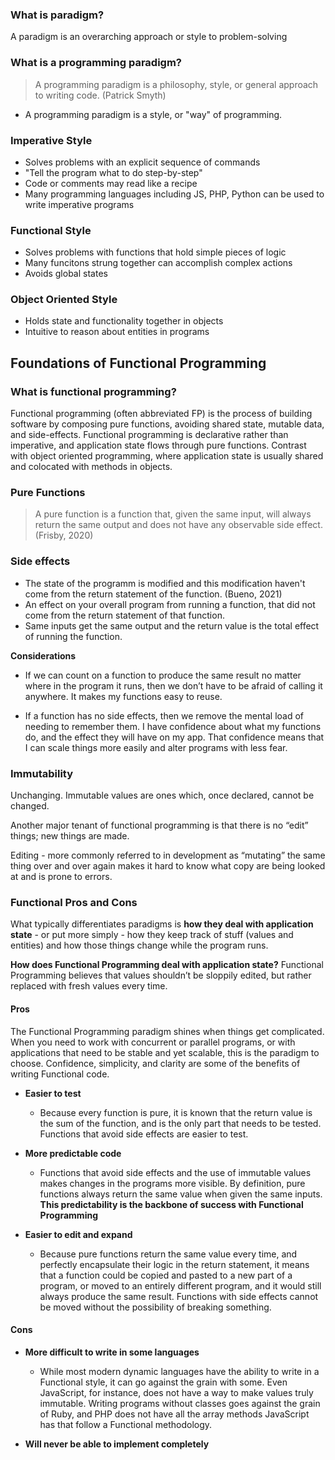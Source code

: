
### What is paradigm?
A paradigm is an overarching approach or style to problem-solving

### What is a programming paradigm?
> A programming paradigm is a philosophy, style, or general approach to writing code. (Patrick Smyth)

- A programming paradigm is a style, or "way" of programming.


### Imperative Style
- Solves problems with an explicit sequence of commands
- "Tell the program what to do step-by-step"
- Code or comments may read like a recipe
- Many programming languages including JS, PHP, Python can be used to write imperative programs

### Functional Style
- Solves problems with functions that hold simple pieces of logic
- Many funcitons strung together can accomplish complex actions
- Avoids global states

### Object Oriented Style
- Holds state and functionality together in objects
- Intuitive to reason about entities in programs


## Foundations of Functional Programming
### What is functional programming?
Functional programming (often abbreviated FP) is the process of building software by composing pure functions, avoiding shared state, mutable data, and side-effects. Functional programming is declarative rather than imperative, and application state flows through pure functions. Contrast with object oriented programming, where application state is usually shared and colocated with methods in objects.


### Pure Functions

> A pure function is a function that, given the same input, will always return the same output and does not have any observable side effect. (Frisby, 2020)

### Side effects
- The state of the programm is modified and this modification haven't come from the return statement of the function. (Bueno, 2021)
- An effect on your overall program from running a function, that did not come from the return statement of that function. 
-  Same inputs get the same output and the return value is the total effect of running the function.


**Considerations**
- If we can count on a function to produce the same result no matter where in the program it runs, then we don’t have to be afraid of calling it anywhere. It makes my functions easy to reuse.

- If a function has no side effects, then we remove the mental load of needing to remember them. I have confidence about what my functions do, and the effect they will have on my app. That confidence means that I can scale things more easily and alter programs with less fear.

### Immutability
 Unchanging. Immutable values are ones which, once declared, cannot be changed.

Another major tenant of functional programming is that there is no “edit” things; new things are made.

Editing - more commonly referred to in development as “mutating” the same thing over and over again makes it hard to know what copy are being looked at and is prone to errors.

### Functional Pros and Cons
What typically differentiates paradigms is **how they deal with application state** - or put more simply - how they keep track of stuff (values and entities) and how those things change while the program runs.

**How does Functional Programming deal with application state?**
Functional Programming believes that values shouldn’t be sloppily edited, but rather replaced with fresh values every time. 

#### Pros
The Functional Programming paradigm shines when things get complicated. When you need to work with concurrent or parallel programs, or with applications that need to be stable and yet scalable, this is the paradigm to choose. Confidence, simplicity, and clarity are some of the benefits of writing Functional code.

- **Easier to test**
  - Because every function is pure, it is known that the return value is the sum of the function, and is the only part that needs to be tested. Functions that avoid side effects are easier to test.
  
- **More predictable code**
  - Functions that avoid side effects and the use of immutable values makes changes in the programs more visible. By definition, pure functions always return the same value when given the same inputs. **This predictability is the backbone of success with Functional Programming**

- **Easier to edit and expand**
  - Because pure functions return the same value every time, and perfectly encapsulate their logic in the return statement, it means that a function could be copied and pasted to a new part of a program, or moved to an entirely different program, and it would still always produce the same result. Functions with side effects cannot be moved without the possibility of breaking something.

#### Cons
- **More difficult to write in some languages**
  - While most modern dynamic languages have the ability to write in a Functional style, it can go against the grain with some. Even JavaScript, for instance, does not have a way to make values truly immutable. Writing programs without classes goes against the grain of Ruby, and PHP does not have all the array methods JavaScript has that follow a Functional methodology.

- **Will never be able to implement completely**

